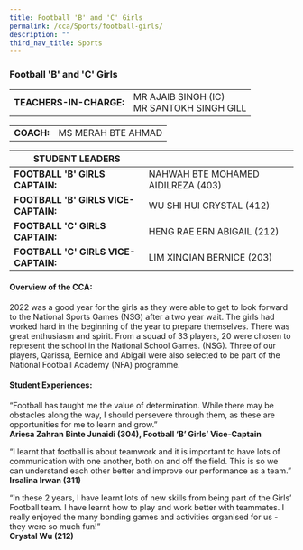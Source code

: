 ```yaml
---
title: Football 'B' and 'C' Girls
permalink: /cca/Sports/football-girls/
description: ""
third_nav_title: Sports
---
```

### Football 'B' and 'C' Girls

|  	|  	|
|---	|---	|
| **TEACHERS-IN-CHARGE:** 	| MR AJAIB SINGH (IC)<br>MR SANTOKH SINGH 	 GILL|

|  	|  	|
|---	|---	|
| **COACH:** 	| MS MERAH BTE AHMAD 	|

| STUDENT LEADERS 	|  	|
|---	|---	|
| **FOOTBALL 'B' GIRLS CAPTAIN:** 	| NAHWAH BTE MOHAMED AIDILREZA (403)	|
| **FOOTBALL 'B' GIRLS VICE-CAPTAIN:** 	| WU SHI HUI CRYSTAL (412)	|
| **FOOTBALL 'C' GIRLS CAPTAIN:** 	| HENG RAE ERN ABIGAIL (212)	|
| **FOOTBALL 'C' GIRLS VICE-CAPTAIN:** 	| LIM XINQIAN BERNICE (203)|

#### Overview of the CCA: 

2022 was a good year for the girls as they were able to get to look forward to the National Sports Games (NSG) after a two year wait. The girls had worked hard in the beginning of the year to prepare themselves. There was great enthusiasm and spirit. From a squad of 33 players, 20 were chosen to represent the school in the National School Games. (NSG). Three of our players, Qarissa, Bernice and Abigail were also selected to be part of the National Football Academy (NFA) programme.  

















#### Student Experiences:

“Football has taught me the value of determination. While there may be obstacles along the way, I should persevere through them, as these are opportunities for me to learn and grow.” 
<br> **Ariesa Zahran Binte Junaidi (304), Football ‘B’ Girls’ Vice-Captain**

  

“I learnt that football is about teamwork and it is important to have lots of communication with one another, both on and off the field. This is so we can understand each other better and improve our performance as a team.” 
<br> **Irsalina Irwan (311)**

  

“In these 2 years, I have learnt lots of new skills from being part of the Girls’ Football team. I have learnt how to play and work better with teammates. I really enjoyed the many bonding games and activities organised for us - they were so much fun!”
<br>**Crystal Wu (212)**